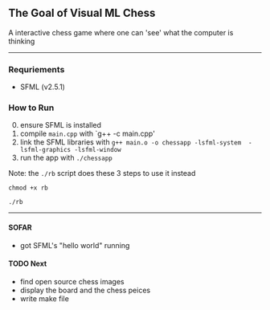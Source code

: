 ## The Goal of Visual ML Chess 
A interactive chess game where one can 'see' what the computer is thinking

<hr> 

### Requriements 
- SFML (v2.5.1)

### How to Run
0. ensure SFML is installed 
1. compile `main.cpp` with `g++ -c main.cpp'
2. link the SFML libraries with `g++ main.o -o chessapp -lsfml-system  -lsfml-graphics -lsfml-window`
3. run the app with `./chessapp` 

Note: the `./rb` script does these 3 steps to use it instead 

` chmod +x rb `

` ./rb `

<hr> 

#### SOFAR
- got SFML's "hello world" running 

#### TODO Next
- find open source chess images
- display the board and the chess peices 
- write make file 
